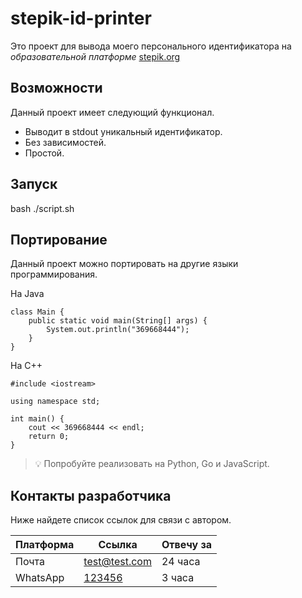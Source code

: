 # stepik-id-printer

Это проект для вывода моего персонального идентификатора на *образовательной платформе* [stepik.org](https://stepik.org)

## Возможности

Данный проект имеет следующий функционал.

* Выводит в stdout уникальный идентификатор.
* Без зависимостей.
* Простой.

## Запуск

bash ./script.sh

## Портирование

Данный проект можно портировать на другие языки программирования.

На Java

	class Main {
		public static void main(String[] args) {
			System.out.println("369668444");
		}
	}

На C++

	#include <iostream>

	using namespace std;

	int main() {
		cout << 369668444 << endl;
		return 0;
	}

> 💡 Попробуйте реализовать на Python, Go и JavaScript.

## Контакты разработчика

Ниже найдете список ссылок для связи с автором.

| Платформа | Ссылка                  | Отвечу за |
|-----------|-------------------------|-----------|
| Почта     | [test@test.com](test@test.com) | 24 часа   |
| WhatsApp  | [123456](123456)        | 3 часа    |
